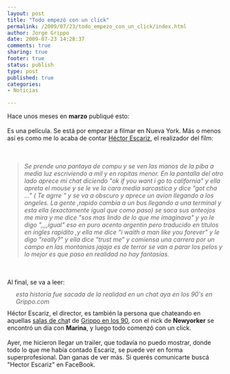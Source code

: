```yaml
--- 
layout: post
title: "Todo empezó con un click"
permalink: /2009/07/23/todo_empezo_con_un_click/index.html
author: Jorge Grippo
date: 2009-07-23 14:28:37
comments: true
sharing: true
footer: true
status: publish
type: post
published: true
categories: 
- Noticias

---
```

<!-- 91 -->
<div>Hace unos meses en <b>marzo</b> publiqué esto:</div><div><br /></div>Es una película. Se está por empezar a filmar en Nueva York. Más o menos así es como me lo acaba de contar <a href="http://www.facebook.com/profile.php?id=1234502588">Héctor Escariz</a>, el realizador del film:<div><br />&nbsp;
<blockquote style="font-style:italic;">Se prende una pantaya de compu y se ven las manos de la piba a media luz escriviendo a mil y en ropitas menor. En la pantalla del otro lado aprece mi chat diciendo "ok if you want i go to california" y ella apreta el mouse y se le ve la cara media sarcastica y dice "got cha ..." ( Te agrre " y se va a obscuro y aprece un avion llegando a los angeles. La gente ,rapido cambia a un bus llegando a una terminal y esta ella (exactamente igual que como paso) se saca sus anteojos me mira y me dice "sos mas lindo de lo que me imaginava" y yo le digo ",,,,igual" eso en puro acento argentin pero traducido en titulos en ingles rapidito ,y ella me dice "i waith a man like you forever" y le digo "really?" y ella dice "trust me" y comiensa una carrera por un campo en las montanias jajaja es de terror se van a parar los pelos y lo mejor es que paso en realidad no hay fantasías.</blockquote></div><div><br /></div><div><br /></div>

<!--more-->
<div>Al final, se va a leer:<blockquote style="font-size:1em;font-weight:normal;background-repeat:repeat-y;border-color:initial;border-style:initial;border-width:0;margin:0 0 .75em 20px;padding:0;"></blockquote><blockquote style="font-size:1em;font-weight:normal;background-repeat:repeat-y;font-style:italic;border-color:initial;border-style:initial;border-width:0;margin:0 0 .75em 20px;padding:0;">esta historia fue sacada de la realidad en un chat aya en los 90's en Grippo.com</blockquote>Héctor Escariz, el director, es también la persona que chateando en aquellas&nbsp;<a href="http://web.archive.org/web/19980129165110/http://www.grippo.com/chat/" style="text-decoration:underline;">salas de cha</a>t de&nbsp;<a href="http://web.archive.org/web/*/http://grippo.com" style="text-decoration:underline;">Grippo en los 90</a>, con el nick de&nbsp;<span style="font-weight:bold;">Newyorker</span>&nbsp;se encontró un día con&nbsp;<span style="font-weight:bold;">Marina</span>, y luego todo comenzó con un click.</div><div><br /></div><div>Ayer, me hicieron llegar un trailer, que todavía no puedo mostrar, donde todo lo que me había contado Escariz, se puede ver en forma superprofesional. Dan ganas de ver más. Si querés comunicarte buscá "Hector Escariz" en FaceBook.</div><div><br /></div><div><br /></div><div><br /></div>


